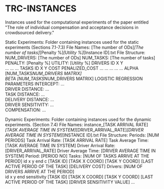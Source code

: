 # TRC-INSTANCES
 Instances used for the computational experiments of the paper entitled "The role of individual compensation and acceptance decisions in crowdsourced delivery."
 
 
 Static Experiments: Folder containing instances used for the static experiments (Sections 7.1-7.3)
    File Names: [The number of ODs]_[The number of tasks]_[Penalty %]_[Utility %]_[Instance ID].txt
    File Structure:
        NUM_DRIVERS: [The number of ODs]
        NUM_TASKS: [The number of tasks]
        PENALTY: [Penalty %]
        UTILITY: [Utility %]
        DRIVERS
        ID             X                    Y              
        ...            ...                  ...
        TASKS
        ID             X              Y              COST           PENALIZED_COST 
        ...            ...            ...            ...            ...
        ALPHA
        [NUM_TASKS*NUM_DRIVERS MATRIX]    
        BETA
        [NUM_TASKS*NUM_DRIVERS MATRIX]
        LOGISTIC REGRESSION PARAMETERS
        INTERCEPT:                    ...     
        DRIVER DISTANCE:              ...     
        TASK DISTANCE:                ...   
        DELIVERY DISTANCE:            ...     
        DRIVER SENSITIVITY:           ...       
        COMPENSATION:                 ...      



Dynamic Experiments: Folder containing instances used for the dynamic experiments. (Section 7.4)
    File Names: instance_[TASK ARRIVAL RATE]_[TASK AVERAGE TIME IN SYSTEM]_[DRIVER_ARRIVAL_RATE]_[DRIVER AVERAGE TIME IN SYSTEM]_[INSTANCE ID].txt
    File Structure:
        Periods: [NUM PERIODS]
        Task Arrival Rate: [TASK ARRIVAL RATE]
        Task Average Time: [TASK AVERAGE TIME IN SYSTEM]
        Driver Arrival Rate: [DRIVER_ARRIVAL_RATE]
        Driver Average Time: [DRIVER AVERAGE TIME IN SYSTEM]
        Period: [PERIOD NO]
        Tasks: [NUM OF TASKS ARRIVE AT THE PERIOD]
        id      	x	            y	            end	                                c
        [TASK ID]	[TASK X COORD]	[TASK Y COORD]	[LAST ACTIVE PERIOD OF THE TASK]	[DELIVERY COST]
        Drivers: [NUM OF DRIVERS ARRIVE AT THE PERIOD]    
        id      	x	            y	            end	                                sensitivity
        [TASK ID]	[TASK X COORD]	[TASK Y COORD]	[LAST ACTIVE PERIOD OF THE TASK]	[DRIVER SENSITIVITY VALUE]
        ...
